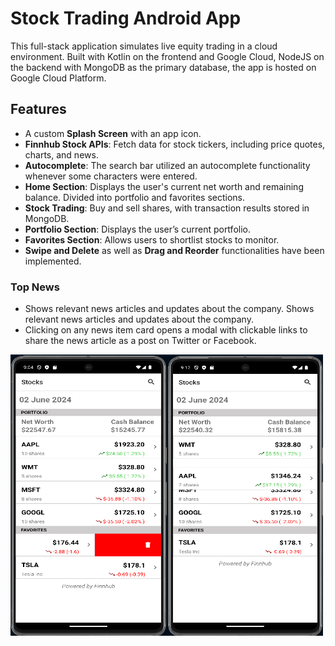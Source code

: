 # Stock Trading Android App

This full-stack application simulates live equity trading in a cloud environment. Built with Kotlin on the frontend and Google Cloud, NodeJS on the backend with MongoDB as the primary database, the app is hosted on Google Cloud Platform.

## Features
- A custom **Splash Screen** with an app icon.
- **Finnhub Stock APIs**: Fetch data for stock tickers, including price quotes, charts, and news.
- **Autocomplete**: The search bar utilized an autocomplete functionality whenever some characters were entered.
- **Home Section**: Displays the user's current net worth and remaining balance. Divided into portfolio and favorites sections.
- **Stock Trading**: Buy and sell shares, with transaction results stored in MongoDB.
- **Portfolio Section**: Displays the user’s current portfolio.
- **Favorites Section**: Allows users to shortlist stocks to monitor.
- **Swipe and Delete** as well as **Drag and Reorder** functionalities have been implemented.

### Top News
- Shows relevant news articles and updates about the company. Shows relevant news articles and updates about the company.
- Clicking on any news item card opens a modal with clickable links to share the news article as a post on Twitter or Facebook.

<div style="display: flex;">
  <img src="images/2.png" width="250" height="450">
  <img src="images/3.png" width="250" height="450">
</div>
